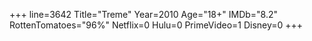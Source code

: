 +++
line=3642
Title="Treme"
Year=2010
Age="18+"
IMDb="8.2"
RottenTomatoes="96%"
Netflix=0
Hulu=0
PrimeVideo=1
Disney=0
+++

